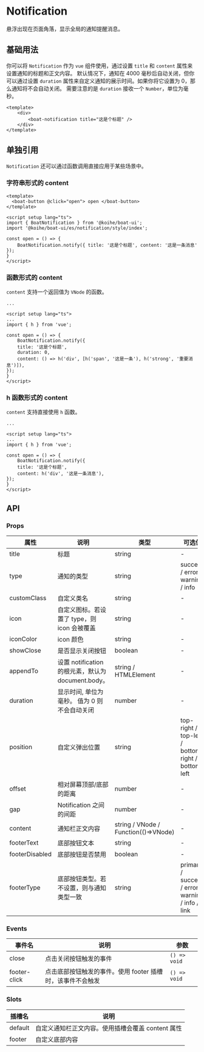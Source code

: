 # Notification

悬浮出现在页面角落，显示全局的通知提醒消息。

## 基础用法

你可以将 `Notification` 作为 `vue` 组件使用，通过设置 `title` 和 `content` 属性来设置通知的标题和正文内容。 默认情况下，通知在 4000 毫秒后自动关闭，但你可以通过设置 `duration` 属性来自定义通知的展示时间。如果你将它设置为 0，那么通知将不会自动关闭。 需要注意的是 `duration` 接收一个 `Number`，单位为毫秒。

```vue
<template>
    <div>
        <boat-notification title="这是个标题" />
    </div>
</template>
```

## 单独引用

`Notification` 还可以通过函数调用直接应用于某些场景中。

### 字符串形式的 content

```vue
<template>
  <boat-button @click="open"> open </boat-button>
</template>

<script setup lang="ts">
import { BoatNotification } from '@koihe/boat-ui';
import '@koihe/boat-ui/es/notification/style/index';

const open = () => {
    BoatNotification.notify({ title: '这是个标题', content: '这是一条消息' });
}
</script>
```

### 函数形式的 content

`content` 支持一个返回值为 `VNode` 的函数。

```vue
... 

<script setup lang="ts">
...
import { h } from 'vue';

const open = () => {
    BoatNotification.notify({
    title: '这是个标题',
    duration: 0,
    content: () => h('div', [h('span', '这是一条'), h('strong', '重要消息')]),
});
}
</script>
```

### h 函数形式的 content

`content` 支持直接使用 `h` 函数。

```vue
...

<script setup lang="ts">
...
import { h } from 'vue';

const open = () => {
    BoatNotification.notify({
    title: '这是个标题',
    content: h('div', '这是一条消息'),
});
}
</script>
```

## API

### Props

| 属性              | 说明                             | 类型 | 可选值           | 默认值        |
| ----------------- | -------------------------------- | --------------- | ------ | ------ |
| title | 标题 | string | - | '' |
| type            | 通知的类型           | string   | success / error / warning / info        | '' |
| customClass | 自定义类名 | string | - | '' |
| icon | 自定义图标。若设置了 type，则 icon 会被覆盖 | string | - | '' |
| iconColor | icon 颜色 | string | - | '' |
| showClose | 是否显示关闭按钮 | boolean | - | true |
| appendTo | 设置 notification 的根元素，默认为 document.body。 | string / HTMLElement | - | - |
| duration | 显示时间, 单位为毫秒。 值为 0 则不会自动关闭 | number | - | 4000 |
| position | 自定义弹出位置 | string | top-right / top-left / bottom-right / bottom-left | top-right |
| offset | 相对屏幕顶部/底部的距离 | number | - | 16 |
| gap | Notification 之间的间距 | number | - | 16 |
| content | 通知栏正文内容 | string / VNode / Function(()=>VNode) | - | '' |
| footerText | 底部按钮文本 | string | - | 'button' |
| footerDisabled | 底部按钮是否禁用 | boolean | - | false |
| footerType | 底部按钮类型。若不设置，则与通知类型一致 | string |  primary / success / error / warning / info / link | '' |

### Events

| 事件名 | 说明               | 参数                          |
| ------ | ------------------ | ----------------------------- |
| close  | 点击关闭按钮触发的事件 | `() => void` |
| footer-click | 点击底部按钮触发的事件。使用 footer 插槽时，该事件不会触发 | `() => void` |

### Slots

| 插槽名  | 说明           |
| ------- | -------------- |
| default | 自定义通知栏正文内容。使用插槽会覆盖 content 属性 |
| footer | 自定义底部内容 |
